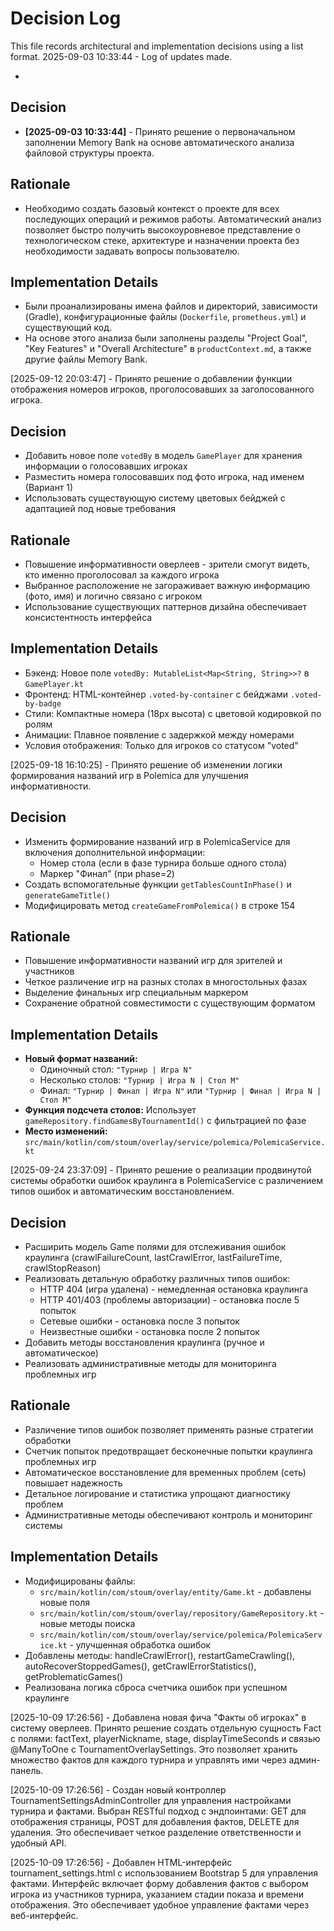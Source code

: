 # Decision Log

This file records architectural and implementation decisions using a list format.
2025-09-03 10:33:44 - Log of updates made.

*

## Decision

* **[2025-09-03 10:33:44]** - Принято решение о первоначальном заполнении Memory Bank на основе автоматического анализа
  файловой структуры проекта.

## Rationale

* Необходимо создать базовый контекст о проекте для всех последующих операций и режимов работы. Автоматический анализ
  позволяет быстро получить высокоуровневое представление о технологическом стеке, архитектуре и назначении проекта без
  необходимости задавать вопросы пользователю.

## Implementation Details

* Были проанализированы имена файлов и директорий, зависимости (Gradle), конфигурационные
  файлы (`Dockerfile`, `prometheus.yml`) и существующий код.
* На основе этого анализа были заполнены разделы "Project Goal", "Key Features" и "Overall Architecture"
  в `productContext.md`, а также другие файлы Memory Bank.

[2025-09-12 20:03:47] - Принято решение о добавлении функции отображения номеров игроков, проголосовавших за
заголосованного игрока.

## Decision

* Добавить новое поле `votedBy` в модель `GamePlayer` для хранения информации о голосовавших игроках
* Разместить номера голосовавших под фото игрока, над именем (Вариант 1)
* Использовать существующую систему цветовых бейджей с адаптацией под новые требования

## Rationale

* Повышение информативности оверлеев - зрители смогут видеть, кто именно проголосовал за каждого игрока
* Выбранное расположение не загораживает важную информацию (фото, имя) и логично связано с игроком
* Использование существующих паттернов дизайна обеспечивает консистентность интерфейса

## Implementation Details

* Бэкенд: Новое поле `votedBy: MutableList<Map<String, String>>?` в `GamePlayer.kt`
* Фронтенд: HTML-контейнер `.voted-by-container` с бейджами `.voted-by-badge`
* Стили: Компактные номера (18px высота) с цветовой кодировкой по ролям
* Анимации: Плавное появление с задержкой между номерами
* Условия отображения: Только для игроков со статусом "voted"

[2025-09-18 16:10:25] - Принято решение об изменении логики формирования названий игр в Polemica для улучшения
информативности.

## Decision

* Изменить формирование названий игр в PolemicaService для включения дополнительной информации:
    - Номер стола (если в фазе турнира больше одного стола)
    - Маркер "Финал" (при phase=2)
* Создать вспомогательные функции `getTablesCountInPhase()` и `generateGameTitle()`
* Модифицировать метод `createGameFromPolemica()` в строке 154

## Rationale

* Повышение информативности названий игр для зрителей и участников
* Четкое различение игр на разных столах в многостольных фазах
* Выделение финальных игр специальным маркером
* Сохранение обратной совместимости с существующим форматом

## Implementation Details

* **Новый формат названий:**
    - Одиночный стол: `"Турнир | Игра N"`
    - Несколько столов: `"Турнир | Игра N | Стол M"`
    - Финал: `"Турнир | Финал | Игра N"` или `"Турнир | Финал | Игра N | Стол M"`
* **Функция подсчета столов:** Использует `gameRepository.findGamesByTournamentId()` с фильтрацией по фазе
* **Место изменений:** `src/main/kotlin/com/stoum/overlay/service/polemica/PolemicaService.kt`

[2025-09-24 23:37:09] - Принято решение о реализации продвинутой системы обработки ошибок краулинга в PolemicaService с
различением типов ошибок и автоматическим восстановлением.

## Decision

* Расширить модель Game полями для отслеживания ошибок краулинга (crawlFailureCount, lastCrawlError, lastFailureTime,
  crawlStopReason)
* Реализовать детальную обработку различных типов ошибок:
    - HTTP 404 (игра удалена) - немедленная остановка краулинга
    - HTTP 401/403 (проблемы авторизации) - остановка после 5 попыток
    - Сетевые ошибки - остановка после 3 попыток
    - Неизвестные ошибки - остановка после 2 попыток
* Добавить методы восстановления краулинга (ручное и автоматическое)
* Реализовать административные методы для мониторинга проблемных игр

## Rationale

* Различение типов ошибок позволяет применять разные стратегии обработки
* Счетчик попыток предотвращает бесконечные попытки краулинга проблемных игр
* Автоматическое восстановление для временных проблем (сеть) повышает надежность
* Детальное логирование и статистика упрощают диагностику проблем
* Административные методы обеспечивают контроль и мониторинг системы

## Implementation Details

* Модифицированы файлы:
    - `src/main/kotlin/com/stoum/overlay/entity/Game.kt` - добавлены новые поля
    - `src/main/kotlin/com/stoum/overlay/repository/GameRepository.kt` - новые методы поиска
    - `src/main/kotlin/com/stoum/overlay/service/polemica/PolemicaService.kt` - улучшенная обработка ошибок
* Добавлены методы: handleCrawlError(), restartGameCrawling(), autoRecoverStoppedGames(), getCrawlErrorStatistics(),
  getProblematicGames()
* Реализована логика сброса счетчика ошибок при успешном краулинге

[2025-10-09 17:26:56] - Добавлена новая фича "Факты об игроках" в систему оверлеев. Принято решение создать отдельную
сущность Fact с полями: factText, playerNickname, stage, displayTimeSeconds и связью @ManyToOne с
TournamentOverlaySettings. Это позволяет хранить множество фактов для каждого турнира и управлять ими через
админ-панель.

[2025-10-09 17:26:56] - Создан новый контроллер TournamentSettingsAdminController для управления настройками турнира и
фактами. Выбран RESTful подход с эндпоинтами: GET для отображения страницы, POST для добавления фактов, DELETE для
удаления. Это обеспечивает четкое разделение ответственности и удобный API.

[2025-10-09 17:26:56] - Добавлен HTML-интерфейс tournament_settings.html с использованием Bootstrap 5 для управления
фактами. Интерфейс включает форму добавления фактов с выбором игрока из участников турнира, указанием стадии показа и
времени отображения. Это обеспечивает удобное управление фактами через веб-интерфейс.
